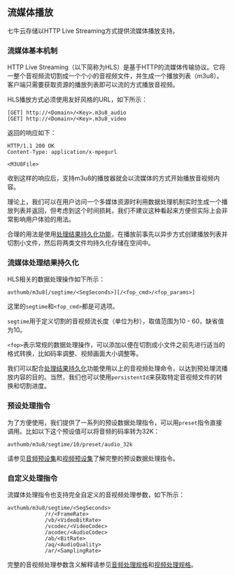 <a name="streaming"></a>
## 流媒体播放

七牛云存储以HTTP Live Streaming方式提供流媒体播放支持。

<a name="streaming-model"></a>
### 流媒体基本机制

HTTP Live Streaming（以下简称为HLS）是基于HTTP的流媒体传输协议。它将一整个音视频流切割成一个个小的音视频文件，并生成一个播放列表（m3u8）。客户端只需要获取资源的播放列表即可以流的方式播放音视频。

HLS播放方式必须使用友好风格的URL，如下所示：

```
[GET] http://<Domain>/<Key>.m3u8_audio
[GET] http://<Domain>/<Key>.m3u8_video
```

返回的响应如下：

```
HTTP/1.1 200 OK
Content-Type: application/x-mpegurl

<M3U8File>
```

收到这样的响应后，支持m3u8的播放器就会以流媒体的方式开始播放音视频内容。

理论上，我们可以在用户访问一个多媒体资源时利用数据处理机制实时生成一个播放列表并返回，但考虑到这个时间损耗，我们不建议这种看起来方便但实际上会非常影响用户体验的用法。

合理的用法是使用[处理结果持久化功能]()，在播放前事先以异步方式创建播放列表并切割小文件，然后将两类文件均持久化存储在空间中。

<a name="streaming-pfop"></a>
### 流媒体处理结果持久化

HLS相关的数据处理操作如下所示：

```
avthumb/m3u8[/segtime/<SegSeconds>][/<fop_cmd>/<fop_params>]
```

这里的`segtime`和`<fop_cmd>`都是可选项。

`segtime`用于定义切割的音视频流长度（单位为秒），取值范围为10 - 60，缺省值为10。

`<fop>`表示常规的数据处理操作，可以添加以便在切割成小文件之前先进行适当的格式转换，比如码率调整、视频画面大小调整等。


我们可以配合[处理结果持久化]()功能使用以上的音视频处理命令，以达到预处理流播放内容的目的。当然，我们也可以使用`persistentId`来获取特定音视频文件的转换和切割进度。

<a name="streaming-preset-pfop"></a>
### 预设处理指令

为了方便使用，我们提供了一系列的预设数据处理指令，可以用`preset`指令直接调用。比如以下这个预设值可以将音频的码率转为32K：

```
avthumb/m3u8/segtime/10/preset/audio_32k
```

请参见[音频预设集]()和[视频预设集]()了解完整的预设数据处理指令。

<a name="streaming-custom-pfop"></a>
### 自定义处理指令

流媒体处理指令也支持完全自定义的音视频处理参数，如下所示：

```
avthumb/m3u8/segtime/<SegSeconds>
            /r/<FrameRate>
            /vb/<VideoBitRate>
            /vcodec/<VideoCodec>
            /acodec/<AudioCodec>
            /ab/<BitRate>
            /aq/<AudioQuality>
            /ar/<SamplingRate>
```

完整的音视频处理参数含义解释请参见[音频处理规格]()和[视频处理规格]()。
